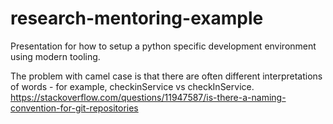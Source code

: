 # research-mentoring-example
Presentation for how to setup a python specific development environment using modern tooling.


The problem with camel case is that there are often different interpretations of words - for example, checkinService vs checkInService.
https://stackoverflow.com/questions/11947587/is-there-a-naming-convention-for-git-repositories
